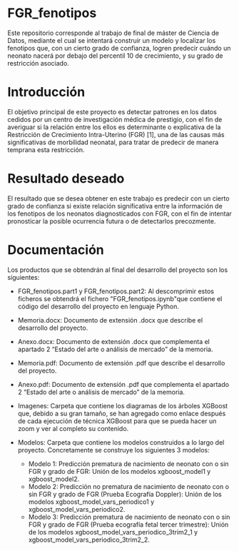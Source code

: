 # FGR_fenotipos
Este repositorio corresponde al trabajo de final de máster de Ciencia de Datos, mediante el cual se intentará construir un modelo y localizar los fenotipos que, con un cierto grado de confianza, logren predecir cuándo un neonato nacerá por debajo del percentil 10 de crecimiento, y su grado de restricción asociado.


# Introducción
El objetivo principal de este proyecto es detectar patrones en los datos cedidos por un centro de investigación médica de prestigio, con el fin de averiguar si la relación entre los ellos es determinante o explicativa de la Restricción de Crecimiento Intra-Uterino (FGR) [1], una de las causas más significativas de morbilidad neonatal, para tratar de predecir de manera temprana esta restricción.

# Resultado deseado
El resultado que se desea obtener en este trabajo es predecir con un cierto grado de confianza si existe relación significativa entre la información de los fenotipos de los neonatos diagnosticados con FGR, con el fin de intentar pronosticar la posible ocurrencia futura o de detectarlos precozmente.

# Documentación
Los productos que se obtendrán al final del desarrollo del proyecto son los siguientes:
-   FGR_fenotipos.part1 y FGR_fenotipos.part2: Al descomprimir estos ficheros se obtendrá el fichero "FGR_fenotipos.ipynb"que contiene  el código del desarrollo del proyecto en lenguaje Python.

-	Memoria.docx: Documento de extensión .docx que describe el desarrollo del proyecto.

-	Anexo.docx: Documento de extensión .docx que complementa el apartado 2 “Estado del arte o análisis de mercado” de la memoria.

-	Memoria.pdf: Documento de extensión .pdf que describe el desarrollo del proyecto.

-	Anexo.pdf: Documento de extensión .pdf que complementa el apartado 2 “Estado del arte o análisis de mercado” de la memoria.

-	Imagenes: Carpeta que contiene los diagramas de los árboles XGBoost que, debido a su gran tamaño, se han agregado como enlace después de cada ejecución de técnica XGBoost para que se pueda hacer un zoom y ver al completo su contenido.

-	Modelos: Carpeta que contiene los modelos construidos a lo largo del proyecto. Concretamente se construye los siguientes 3 modelos:
    - Modelo 1: Predicción prematura de nacimiento de neonato con o sin FGR y grado de FGR: Unión de los modelos xgboost_model1 y xgboost_model2.
    - Modelo 2: Predicción no prematura de nacimiento de neonato con o sin FGR y grado de FGR (Prueba Ecografía Doppler): Unión de los modelos xgboost_model_vars_periodico1 y xgboost_model_vars_periodico2.
    - Modelo 3: Predicción prematura de nacimiento de neonato con o sin FGR y grado de FGR (Prueba ecografía fetal tercer trimestre): Unión de los modelos xgboost_model_vars_periodico_3trim2_1 y xgboost_model_vars_periodico_3trim2_2.
